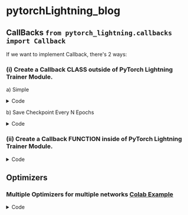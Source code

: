 # pytorchLightning_blog

## CallBacks ```from pytorch_lightning.callbacks import Callback```
If we want to implement Callback, there's 2 ways: 
### (i) Create a Callback CLASS outside of PyTorch Lightning Trainer Module. 
a) Simple
<details>
    <summary> Code </summary>
    <p>
    
    
```Python

from pytorch_lightning.callbacks import Callback
class MyPrintingCallback(Callback):
    def on_train_start(self,trainer,pl_module):
        print("->>>>>>>  Training is starting   <<<<<<<-")
            
    def on_train_end(self,trainer,pl_module):
        print("->>>>>>>  Training is ending  <<<<<<<-")
```       
</p>
</details>
            
            
b) Save Checkpoint Every N Epochs
            <details><summary>Code</summary>
            <p> 
            
                        
```Python
            
from pytorch_lightning.callbacks import Callback
## https://github.com/Lightning-AI/lightning/issues/2534#issuecomment-674582085
class CheckpointEveryNEpochs(Callback):
    """
    Save a checkpoint every N Epochs
    """
    def __init__(self, save_epoch_frequency, prefix="N_Epoch_Checkpoint",
                 use_modelCheckpoint_filename=False):
        super().__init__()
        self.save_epoch_frequency = save_epoch_frequency
        self.prefix = prefix
        self.use_modelCheckpoint_filename = use_modelCheckpoint_filename
    
    #### https://pytorch-lightning.readthedocs.io/en/stable/api/pytorch_lightning.callbacks.Callback.html#pytorch_lightning.callbacks.Callback.on_train_epoch_end
    def on_train_epoch_end(self, trainer, _):
        epoch = trainer.current_epoch
        if epoch % self.save_epoch_frequency==0:
            if self.use_modelCheckpoint_filename:
                filename = trainer.checkpoint_callback.filename
            else:
                filename= f"{self.prefix}_{epoch}.ckpt"
            
            dir_path = os.path.dirname(trainer.checkpoint_callback.dirpath)
            save_dir = join(dir_path, "saveEvery_%dEpoch"%self.save_epoch_frequency)
            Path(save_dir).mkdir(parents=True, exist_ok=True)
            ckpt_path = join(save_dir, filename)
            trainer.save_checkpoint(ckpt_path)
                         
```
            
</p>
</details>
            
            
### (ii) Create a Callback FUNCTION inside of PyTorch Lightning Trainer Module.
            
<details> 
            <summary> Code </summary>
            <p>
            
```Python
def training_epoch_end(self, outputs):
        """
        outputs is a python list containing the batch_dictionary from each batch
        for the given epoch stacked up against each other. 
        """
        avg_loss = torch.stack([x['loss'] for x in outputs]).mean()
        ##### using tensorboard logger
        self.logger.experiment.add_scalar("Loss", avg_loss,self.current_epoch)
        epoch_dict = {"loss": avg_loss}
        
        
        # print(f"outputs: {outputs}")
        # out_dict = outputs[1]
        # save_dir = "/home/user/output/Painter/allPoses"
        # Path(save_dir).mkdir(parents=True, exist_ok= True)
        # pred_image = out_dict['pred_image']
        # epoch = out_dict["epoch"]
        # img_fpath = join(save_dir,"ep%03d.png" % epoch)
        # # print(f"pred_image: {pred_image.shape}, epoch:{epoch}")
        # # print(f"mask_fpath: {img_fpath}")
        # pred_image = pred_image[0,:,:,:]
        # save_image(pred_image, img_fpath)
        # print(f"layer 0 weight: {torch.sum(self.painter_net.painter_net[0].weight)}")
        # print(f"layer 0 grad: {torch.sum(self.painter_net.painter_net[0].weight.grad)}")

        # print(f"layer 2 grad: {torch.sum(self.density_net.my_net[0].weight.grad)}")
        # print(f"layer 4 grad: {torch.sum(self.density_net.my_net[0].weight.grad)}")
        # print(f"layer 6 grad: {torch.sum(self.density_net.my_net[0].weight.grad)}")
        # print(f"layer 8 grad: {torch.sum(self.density_net.my_net[0].weight.grad)}")

        # print(f"layer 0 grad sum: {torch.sum(self.density_net.my_net[0].weight.grad)}")
```
</p>            
</details>
            
## Optimizers
### Multiple Optimizers for multiple networks [Colab Example](https://colab.research.google.com/drive/1jVPI6as9gBCRxdu7r1Q6RvYu2Jh08OKJ?usp=sharing#scrollTo=jNqCMifazeDX)
<details> <summary> Code </summary>
<p>
            
 ```Python
 import torch
import torch.nn.functional as F
from torch import nn
from torch.utils.data import DataLoader, random_split

import pytorch_lightning as pl

from torchvision import transforms
from torchvision.datasets.mnist import MNIST


# This is just a wrapper so we can observe which optimizer
# gets used in the update
class CustomAdam(torch.optim.Adam):

    def __init__(self, name, *args, **kwargs):
        super().__init__(*args, **kwargs)
        self.name = name

    def step(self, *args, **kwargs):
        print("updating", self.name)
        return super().step(*args, **kwargs)


class LitAutoEncoder(pl.LightningModule):

    def __init__(self):
        super().__init__()
        self.encoder = nn.Sequential(
            nn.Linear(28 * 28, 64),
            nn.ReLU(),
            nn.Linear(64, 3)
        )
        self.decoder = nn.Sequential(
            nn.Linear(3, 64),
            nn.ReLU(),
            nn.Linear(64, 28 * 28)
        )

    def training_step(self, batch, batch_idx, optimizer_idx):
        print("skipping for batch_idx", batch_idx)
        if optimizer_idx == 1:
            x, y = batch
            x = x.view(x.size(0), -1)
            z = self.encoder(x)
            x_hat = self.decoder(z)
            loss = F.mse_loss(x_hat, x)
            return loss

    # one optimizer for encoder, one for decoder
    def configure_optimizers(self):
        optimizer0 = CustomAdam("encoder opt", self.encoder.parameters(), lr=1e-2)
        optimizer1 = CustomAdam("decoder opt", self.decoder.parameters(), lr=1e-4)
        return optimizer0, optimizer1

    def optimizer_step(self, epoch, batch_idx, optimizer, optimizer_idx, *args, **kwargs):
        if optimizer_idx == 1:
            for opt in self.optimizers():
                super().optimizer_step(epoch, batch_idx,  opt, optimizer_idx, *args, **kwargs)           
 ```
</p></details>
